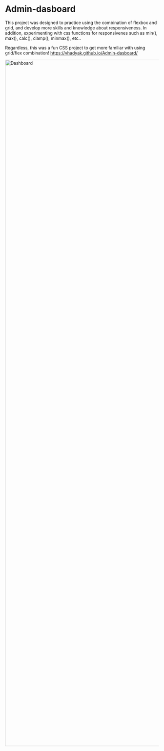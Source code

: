 # Admin-dasboard
This project was designed to practice using the combination of flexbox and grid, and develop more skills and knowledge about responsiveness.
In addition, experimenting with css functions for responsivenes such as min(), max(), calc(), clamp(),
minmax(), etc..

Regardless, this was a fun CSS project to get more familiar with using grid/flex combination!
https://vhadyak.github.io/Admin-dasboard/

<img width="2240" alt="Dashboard" src="https://github.com/VHadyak/Admin-dasboard-TOP-/assets/108742849/b610a4d8-f184-4c5f-9ead-c2a48d7adab9">

